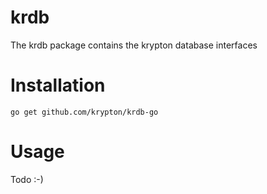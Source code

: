 # krdb

The krdb package contains the krypton database interfaces

# Installation

`go get github.com/krypton/krdb-go`

# Usage

Todo :-)
